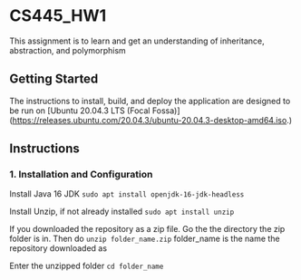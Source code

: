 # CS445_HW1
This assignment is to learn and get an understanding of inheritance, abstraction, and polymorphism
## Getting Started
The instructions to install, build, and deploy the application are designed to be run on [Ubuntu 20.04.3 LTS (Focal Fossa)] (https://releases.ubuntu.com/20.04.3/ubuntu-20.04.3-desktop-amd64.iso.)

## Instructions
### 1. Installation and Configuration
Install Java 16 JDK
`sudo apt install openjdk-16-jdk-headless`

Install Unzip, if not already installed
`sudo apt install unzip`

If you downloaded the repository as a zip file. Go the the directory the zip folder is in.
Then do 
`unzip folder_name.zip`
folder_name is the name the repository downloaded as

Enter the unzipped folder
`cd folder_name`

